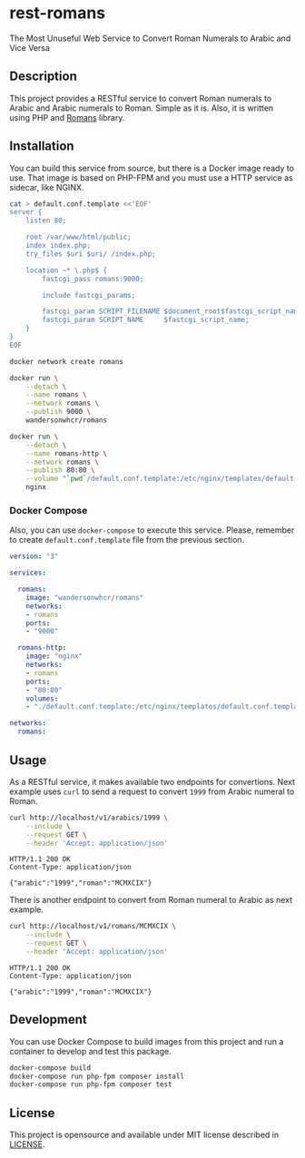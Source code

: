 # rest-romans

The Most Unuseful Web Service to Convert Roman Numerals to Arabic and Vice Versa

## Description

This project provides a RESTful service to convert Roman numerals to Arabic and
Arabic numerals to Roman. Simple as it is. Also, it is written using PHP and
[Romans](https://github.com/wandersonwhcr/romans) library.

## Installation

You can build this service from source, but there is a Docker image ready to
use. That image is based on PHP-FPM and you must use a HTTP service as sidecar,
like NGINX.

```sh
cat > default.conf.template <<'EOF'
server {
    listen 80;

    root /var/www/html/public;
    index index.php;
    try_files $uri $uri/ /index.php;

    location ~* \.php$ {
        fastcgi_pass romans:9000;

        include fastcgi_params;

        fastcgi_param SCRIPT_FILENAME $document_root$fastcgi_script_name;
        fastcgi_param SCRIPT_NAME     $fastcgi_script_name;
    }
}
EOF

docker network create romans

docker run \
    --detach \
    --name romans \
    --network romans \
    --publish 9000 \
    wandersonwhcr/romans

docker run \
    --detach \
    --name romans-http \
    --network romans \
    --publish 80:80 \
    --volume "`pwd`/default.conf.template:/etc/nginx/templates/default.conf.template" \
    nginx
```

### Docker Compose

Also, you can use `docker-compose` to execute this service. Please, remember to
create `default.conf.template` file from the previous section.

```yml
version: "3"

services:

  romans:
    image: "wandersonwhcr/romans"
    networks:
    - romans
    ports:
    - "9000"

  romans-http:
    image: "nginx"
    networks:
    - romans
    ports:
    - "80:80"
    volumes:
    - "./default.conf.template:/etc/nginx/templates/default.conf.template"

networks:
  romans:
```

## Usage

As a RESTful service, it makes available two endpoints for convertions. Next
example uses `curl` to send a request to convert `1999` from Arabic numeral to
Roman.

```sh
curl http://localhost/v1/arabics/1999 \
    --include \
    --request GET \
    --header 'Accept: application/json'
```

```
HTTP/1.1 200 OK
Content-Type: application/json

{"arabic":"1999","roman":"MCMXCIX"}
```

There is another endpoint to convert from Roman numeral to Arabic as next
example.

```sh
curl http://localhost/v1/romans/MCMXCIX \
    --include \
    --request GET \
    --header 'Accept: application/json'
```

```
HTTP/1.1 200 OK
Content-Type: application/json

{"arabic":"1999","roman":"MCMXCIX"}
```

## Development

You can use Docker Compose to build images from this project and run a container
to develop and test this package.

```bash
docker-compose build
docker-compose run php-fpm composer install
docker-compose run php-fpm composer test
```

## License

This project is opensource and available under MIT license described in
[LICENSE](https://github.com/wandersonwhcr/rest-romans/blob/main/LICENSE).
